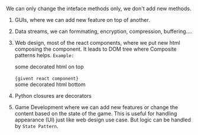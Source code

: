 We can only change the inteface methods only, we don't add new methods.

1. GUIs, where we can add new feature on top of another.
2. Data streams, we can formmating, encryption, compression, buffering....
3. Web design, most of the react components, where we put new html composing the component. It leads to DOM tree where Composite patterns helps.
    `Example:`
        <div>
            <div> 
                some decorated html on top  
            </div>
            <div>        
                `{givent react component}`
            </div>
            <div>
                some decorated html bottom
            </div>
        <div>

4. Python closures are decorators
5. Game Development where we can add new features or change the content based on the state of the game.
    This is useful for handling appearance (UI) just like web design use case.
    But logic can be handled by `State Pattern`.
    